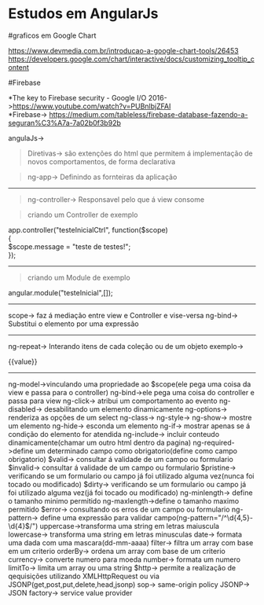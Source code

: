# Estudos em AngularJs

#graficos em Google Chart 
 
https://www.devmedia.com.br/introducao-a-google-chart-tools/26453
https://developers.google.com/chart/interactive/docs/customizing_tooltip_content

#Firebase

*The key to Firebase security - Google I/O 2016->https://www.youtube.com/watch?v=PUBnlbjZFAI			
*Firebase-> https://medium.com/tableless/firebase-database-fazendo-a-seguran%C3%A7a-7a02b0f3b92b

angulaJs->


> Diretivas-> são extenções do html que permitem á implementação de novos comportamentos, de forma declarativa

> ng-app-> Definindo as fornteiras da aplicação  
  
-------------------------------------------------------------------------------------------------------------
> ng-controller-> Responsavel pelo que á view consome

>criando um Controller de exemplo  

app.controller("testeInicialCtrl", function($scope)  
{  
     $scope.message = "teste de testes!";  
}); 

------------------------------------------------------------------------------------------------------------- 
> criando um Module de exemplo  

angular.module("testeInicial",[]);

------------------------------------------------------------------------------------------------------------- 
scope-> faz á mediação entre view e Controller e vise-versa
ng-bind-> Substitui o elemento por uma expressão

-------------------------------------------------------------------------------------------------------------
ng-repeat-> Interando itens de cada coleção ou de um objeto
exemplo->
<tr ng-repeat="contato in contatos">
	<td ng-repeat="(key, value) in contato">
		{{value}} 
	</td>
</tr> 

-------------------------------------------------------------------------------------------------------------

ng-model->vinculando uma propriedade ao $scope(ele pega uma coisa da view e passa para o controller)
ng-bind->ele pega uma coisa do controller e passa para view
ng-click-> atribui um comportamento ao evento
ng-disabled-> desabilitando um elemento dinamicamente
ng-options-> renderiza as opções de um select
ng-class->
ng-style->
ng-show-> mostre um elemento
ng-hide-> esconda um elemento
ng-if-> mostrar apenas se á condição do elemento for atendida
ng-include-> incluir conteudo dinamicamente(chamar um outro html dentro da pagina)
ng-required->define um determinado campo como obrigatorio(define como campo obrigatorio)
$valid-> consultar á validade de um campo ou formulario
$invalid-> consultar á validade de um campo ou formulario
$pristine-> verificando  se um formulario ou campo já foi utilizado alguma vez(nunca foi tocado ou modificado)
$dirty-> verificando  se um formulario ou campo já foi utilizado alguma vez(já foi tocado ou modificado)
ng-minlength-> define o tamanho minimo permitido
ng-maxlength->define o tamanho maximo permitido
$error-> consultando os erros de um campo ou formulario
ng-pattern-> define uma expressão  para validar campo(ng-pattern="/^\d{4,5}-\d{4}$/")
uppercase->transforma uma string em letras maiuscula
lowercase-> transforma uma string em letras minusculas
date-> formata uma dada com uma mascara(dd-mm-aaaa)
filter-> filtra um array com base em um criterio
orderBy-> ordena um array com base de um criterio
currency-> converte numero para moeda
number-> formata um numero
limitTo-> limita um array ou uma string
$http-> permite a realização de qequisições utilizando XMLHttpRequest ou via JSONP(get,post,put,delete,head,jsonp)
sop-> same-origin policy
JSONP-> JSON 
factory-> 
service
value
provider

